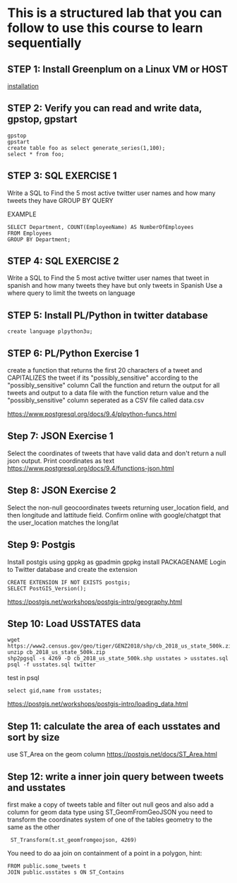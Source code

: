 # This is a structured lab that you can follow to use this course to learn sequentially

## STEP 1: Install Greenplum on a Linux VM or HOST
[installation](../../blob/main/deploy.md)

## STEP 2: Verify you can read and write data, gpstop, gpstart
```
gpstop
gpstart
create table foo as select generate_series(1,100);
select * from foo;
```

## STEP 3: SQL EXERCISE 1
Write a SQL to Find the 5 most active twitter user names and how many tweets they have
GROUP BY QUERY

EXAMPLE
```
SELECT Department, COUNT(EmployeeName) AS NumberOfEmployees
FROM Employees
GROUP BY Department;
```

## STEP 4: SQL EXERCISE 2
Write a SQL to Find the 5 most active twitter user names that tweet in spanish and how many tweets they have but only tweets in Spanish
Use a where query to limit the tweets on language

## STEP 5: Install PL/Python in twitter database
```
create language plpython3u;
```

## STEP 6: PL/Python Exercise 1
create a function that returns the first 20 characters of a tweet and CAPITALIZES the tweet if its "possibly_sensitive" according to the "possibly_sensitive" column
Call the function and return the output for all tweets and output to a data file with the function return value and the "possibly_sensitive" column seperated as a CSV file called data.csv

https://www.postgresql.org/docs/9.4/plpython-funcs.html

## Step 7: JSON Exercise 1
Select the coordinates of tweets that have valid data and don't return a null json output.  Print coordinates as text
https://www.postgresql.org/docs/9.4/functions-json.html

## Step 8: JSON Exercise 2
Select the non-null geocoordinates tweets returning user_location field, and then longitude and lattitude field.  Confirm online with google/chatgpt that the user_location matches the long/lat 

## Step 9: Postgis
Install postgis using gppkg as gpadmin
gppkg install PACKAGENAME
Login to Twitter database and create the extension
```
CREATE EXTENSION IF NOT EXISTS postgis;
SELECT PostGIS_Version();
```

https://postgis.net/workshops/postgis-intro/geography.html

## Step 10: Load USSTATES data
```
wget https://www2.census.gov/geo/tiger/GENZ2018/shp/cb_2018_us_state_500k.zip
unzip cb_2018_us_state_500k.zip
shp2pgsql -s 4269 -D cb_2018_us_state_500k.shp usstates > usstates.sql
psql -f usstates.sql twitter
```
test in psql
```
select gid,name from usstates;
```
https://postgis.net/workshops/postgis-intro/loading_data.html

## Step 11: calculate the area of each usstates and sort by size
use ST_Area on the geom column
https://postgis.net/docs/ST_Area.html


## Step 12: write a inner join query between tweets and usstates
first make a copy of tweets table and filter out null geos and also add a column for geom data type using ST_GeomFromGeoJSON
you need to transform the coordinates system of one of the tables geometry to the same as the other
```
 ST_Transform(t.st_geomfromgeojson, 4269)
```
You need to do aa join on containment of a point in a polygon, hint:
```
FROM public.some_tweets t
JOIN public.usstates s ON ST_Contains
```





